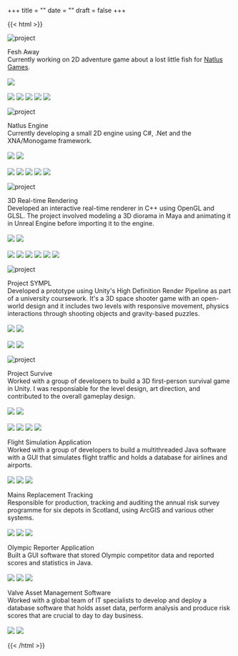 +++
title = ""
date = ""
draft = false
+++

{{< html >}}
<div class="container">
    <!--Fesh Away-->
    <div><img id="imgvfx" src="FeshAway.png" alt="project"></div>
    <div> 
          <p id="description"> <span id="title"> Fesh Away</span> <br> Currently working on 2D adventure game about a lost little fish for <a href="https://natlusgames.com/">Natlus Games</a>.
          <br> <br>
          <!--Status + repo + tags-->
          <img src="https://img.shields.io/badge/Status-In%20progress-%23d0863d">
          <!-- <a href=""><img id="imgvfx" src="https://img.shields.io/badge/animation demo-%23d03d66?logo=youtube&logoColor=white"></a>
          <a href=""><img id="imgvfx" src="https://img.shields.io/badge/opengl demo-%23d03d66?logo=youtube&logoColor=white"></a> -->
          <br> <br>
          <img src="https://img.shields.io/badge/-GDScript-%235d3dd0">
          <img src="https://img.shields.io/badge/-Godot-%235d3dd0?logo=godotengine&logocolor=white">
          <img src="https://img.shields.io/badge/-VS Code-%235d3dd0?logo=visualstudiocode&logocolor=white">
          <img src="https://img.shields.io/badge/-Aseprite-%235d3dd0?logo=aseprite&logocolor=white">
          <img src="https://img.shields.io/badge/-Affinity Designer-%235d3dd0?logo=affinitydesigner&logocolor=white">
    </div>
    <!--Natlus Engine-->
    <div><img id="imgvfx" src="natlusengine.png" alt="project"></div>
    <div> 
          <p id="description"> <span id="title">Natlus Engine</span> <br> Currently developing a small 2D engine using C#, .Net and the XNA/Monogame framework.
          <br> <br>
          <!--Status + repo + tags-->
          <img src="https://img.shields.io/badge/Status-In%20progress-%23d0863d">
          <a href="https://github.com/zeyaddesigns/NatlusEngine"> <img id="imgvfx" src="https://img.shields.io/badge/repo-%23d03d66?logo=github&logoColor=white"></a>
          <br> <br>
          <!-- <a href=""><img id="imgvfx" src="https://img.shields.io/badge/animation demo-%23d03d66?logo=youtube&logoColor=white"></a>
          <a href=""><img id="imgvfx" src="https://img.shields.io/badge/opengl demo-%23d03d66?logo=youtube&logoColor=white"></a> -->
          <img src="https://img.shields.io/badge/-C Sharp-%235d3dd0?logo=csharp&logocolor=white">
          <img src="https://img.shields.io/badge/-OpenGL-%235d3dd0?logo=opengl&logocolor=white">
          <img src="https://img.shields.io/badge/-Visual Studio-%235d3dd0?logo=visualstudio&logocolor=white">
          <img src="https://img.shields.io/badge/-Monogame-%235d3dd0?logo=monogames&logocolor=white">
          <img src="https://img.shields.io/badge/-.Net-%235d3dd0?logo=dotnet&logocolor=white">
    </div>
    <!--3D Rendering Engine-->
    <div><img id="imgvfx" src="diorama3d.png" alt="project"></div>
    <div> 
          <p id="description"> <span id="title"> 3D Real-time Rendering</span> <br> Developed an interactive real-time renderer in C++ using OpenGL and GLSL. The project involved modeling a 3D diorama in Maya and animating it in Unreal Engine before importing it to the engine.
          <br> <br>
          <!--Status + repo + tags-->
          <img src="https://img.shields.io/badge/Status-Complete-%233dd0a7">
          <a href="https://github.com/zeyaddesigns/3DRenderingEngine"> <img id="imgvfx" src="https://img.shields.io/badge/repo-%23d03d66?logo=github&logoColor=white"></a>
          <br> <br>
          <!-- <a href=""><img id="imgvfx" src="https://img.shields.io/badge/animation demo-%23d03d66?logo=youtube&logoColor=white"></a>
          <a href=""><img id="imgvfx" src="https://img.shields.io/badge/opengl demo-%23d03d66?logo=youtube&logoColor=white"></a> -->
          <img src="https://img.shields.io/badge/-C++-%235d3dd0?logo=cplusplus&logocolor=white">
          <img src="https://img.shields.io/badge/-OpenGL-%235d3dd0?logo=opengl&logocolor=white">
          <img src="https://img.shields.io/badge/-Visual Studio-%235d3dd0?logo=visualstudio&logocolor=white">
          <img src="https://img.shields.io/badge/-OBS-%235d3dd0?logo=obsstudio&logocolor=white">
          <img src="https://img.shields.io/badge/-Autodesk Maya-%235d3dd0?logo=autodesk&logocolor=white">
          <img src="https://img.shields.io/badge/-Unreal Engine-%235d3dd0?logo=unrealengine&logocolor=white"></p>
    </div>
    <!--Project SYMPL-->
    <div><img id="imgvfx" src="ProjectSYMPL.png" alt="project"></div>
    <div> 
          <p id="description"> <span id="title"> Project SYMPL</span> <br> Developed a prototype using Unity's High Definition Render Pipeline as part of a university coursework. It's a 3D space shooter game with an open-world design and it includes two levels with responsive movement, physics interactions through shooting objects and gravity-based puzzles.
          <br> <br>
          <!--Status + repo + tags-->
          <img src="https://img.shields.io/badge/Status-Complete-%233dd0a7">
          <a href="https://github.com/zeyaddesigns/ProjectSYMPL"> <img id="imgvfx" src="https://img.shields.io/badge/repo-%23d03d66?logo=github&logoColor=white"></a>
          <br> <br>
          <!-- <a href=""><img id="imgvfx" src="https://img.shields.io/badge/animation demo-%23d03d66?logo=youtube&logoColor=white"></a>
          <a href=""><img id="imgvfx" src="https://img.shields.io/badge/opengl demo-%23d03d66?logo=youtube&logoColor=white"></a> -->
          <img src="https://img.shields.io/badge/-C Sharp-%235d3dd0?logo=csharp&logocolor=white">
          <img src="https://img.shields.io/badge/-Unity-%235d3dd0?logo=unity&logocolor=white"></p>
    </div>
        <!--Project Survive-->
    <div><img id="imgvfx" src="survive.png" alt="project"></div>
    <div> 
          <p id="description"> <span id="title"> Project Survive</span> <br> Worked with a group of developers to build a 3D first-person survival game in Unity. I was responsiable for the level design, art direction, and contributed to the overall gameplay design.
          <br> <br>
          <!--Status + repo + tags-->
          <img src="https://img.shields.io/badge/Status-Complete-%233dd0a7">
          <a href="https://github.com/kcze/Survive"> <img id="imgvfx" src="https://img.shields.io/badge/repo-%23d03d66?logo=github&logoColor=white"></a>
          <br> <br>
          <a href="https://www.youtube.com/watch?v=038ojUxl4-4"><img id="imgvfx" src="https://img.shields.io/badge/demo-%23d03d66?logo=youtube&logoColor=white"></a>
          <a href="https://www.youtube.com/watch?v=25n7Ke5PlWE"><img id="imgvfx" src="https://img.shields.io/badge/Presentation-%23d03d66?logo=youtube&logoColor=white"></a>
          <img src="https://img.shields.io/badge/-C Sharp-%235d3dd0?logo=csharp&logocolor=white">
          <img src="https://img.shields.io/badge/-Unity-%235d3dd0?logo=unity&logocolor=white"></p>
    </div>
    <!--Flight Simulation Application-->
    <!-- <div> <img id="imgvfx" src="project.png" alt="project"> </div> -->
    <div> 
          <p id="description"> <span id="title"> Flight Simulation Application </span> <br> Worked with a group of developers to build a multithreaded Java software  with a GUI that simulates flight traffic and holds a database for airlines and airports. 
          <br><br>            
          <!--Status + repo + tags-->
          <a href="https://github.com/Caoilinn/F21AS_CW">
          <img id="imgvfx" src="https://img.shields.io/badge/repo-%23d03d66?logo=github&logoColor=white"></a>
          <img src="https://img.shields.io/badge/-Java-%235d3dd0">
          <img src="https://img.shields.io/badge/-IntelliJ IDEA-%235d3dd0?logo=intellijidea&logocolor=white"></p>
    </div>
    <!--Mains Replacement Prioritisation System Tracker-->
    <!-- <div> <img id="imgvfx" src="project.png" alt="project"> </div> -->
    <div> 
          <p id="description"> <span id="title"> Mains Replacement Tracking</span> <br> Responsible for production, tracking and auditing the annual risk survey programme for six depots in Scotland, using ArcGIS and various other systems.
          <br><br>
          <!--Status + repo + tags-->          
          <img src="https://img.shields.io/badge/-ArcGIS-%235d3dd0">
          <img src="https://img.shields.io/badge/-SharePoint-%235d3dd0?logo=microsoftsharepoint&logocolor=white">
          <img src="https://img.shields.io/badge/-MS Office 365-%235d3dd0?logo=microsoftoffice&logocolor=white"></p>
    </div>
     <!--Olympic Reporter Application-->
    <!-- <div><img id="imgvfx" src="project.png" alt="project"></div> -->
    <div> 
          <p id="description"> <span id="title"> Olympic Reporter Application</span> <br> Built a GUI software that stored Olympic competitor data and reported scores and statistics in Java. 
          <br> <br>
          <!--Status + repo + tags-->
          <a href="https://github.com/zeyaddesigns/OlympicReporter">
          <img id="imgvfx" src="https://img.shields.io/badge/repo-%23d03d66?logo=github&logoColor=white"></a>
          <img src="https://img.shields.io/badge/-Java-%235d3dd0">
          <img src="https://img.shields.io/badge/-Eclipse IDE-%235d3dd0"></p>
    </div>
    <!--Valve Asset Management Software-->
    <!-- <div><img id="imgvfx" src="project.png" alt="project"></div> -->
    <div> 
          <p id="description"> <span id="title"> Valve Asset Management Software </span> <br> Worked with a global team of IT specialists to develop and deploy a database software that holds asset data, perform analysis and produce risk scores that are crucial to day to day business. 
          <br> <br>
           <!--Status + repo + tags-->          
          <img src="https://img.shields.io/badge/-SQL-%235d3dd0">
          <img src="https://img.shields.io/badge/-MS Excel-%235d3dd0?logo=microsoftexcel&logocolor=white"></p>
    </div>
</div>
{{< /html >}}

<!--In Progress-->
<!-- https://img.shields.io/badge/Status-In%20progress-%23d0863d" -->



<!--Complete-->
<!-- <img src="https://img.shields.io/badge/Status-Complete-%233dd0a7"> -->

<!--Tag-->
<!-- https://img.shields.io/badge/-Godot-%235d3dd0 -->

